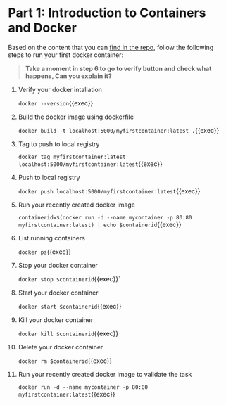 # Part 1: Introduction to Containers and Docker

Based on the content that you can [find in the repo](https://github.com/rolling-scopes-school/devops/modules/9.Containers/Part1), follow the following steps to run your first docker container:

> **Take a moment in step 6 to go to verify button and check what happens, Can you explain it?**

1. Verify your docker intallation

   `docker --version`{{exec}}
2. Build the docker image using dockerfile

   `docker build -t localhost:5000/myfirstcontainer:latest .`{{exec}}
3. Tag to push to local registry

   `docker tag myfirstcontainer:latest localhost:5000/myfirstcontainer:latest`{{exec}}
4. Push to local registry

   `docker push localhost:5000/myfirstcontainer:latest`{{exec}}
5. Run your recently created docker image

   `containerid=$(docker run -d --name mycontainer -p 80:80 myfirstcontainer:latest) | echo $containerid`{{exec}}
6. List running containers

   `docker ps`{{exec}}
7. Stop your docker container

   `docker stop $containerid`{{exec}}`
8. Start your docker container

   `docker start $containerid`{{exec}}
9. Kill your docker container

   `docker kill $containerid`{{exec}}
10. Delete your docker container

    `docker rm $containerid`{{exec}}
11. Run your recently created docker image to validate the task

    `docker run -d --name mycontainer -p 80:80 myfirstcontainer:latest`{{exec}}
